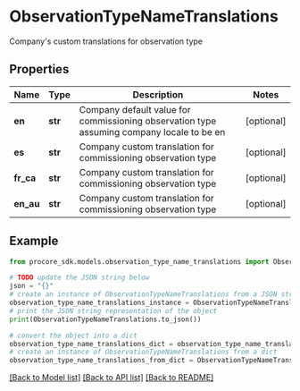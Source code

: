 # ObservationTypeNameTranslations

Company's custom translations for observation type

## Properties

Name | Type | Description | Notes
------------ | ------------- | ------------- | -------------
**en** | **str** | Company default value for commissioning observation type assuming company locale to be en | [optional] 
**es** | **str** | Company custom translation for commissioning observation type | [optional] 
**fr_ca** | **str** | Company custom translation for commissioning observation type | [optional] 
**en_au** | **str** | Company custom translation for commissioning observation type | [optional] 

## Example

```python
from procore_sdk.models.observation_type_name_translations import ObservationTypeNameTranslations

# TODO update the JSON string below
json = "{}"
# create an instance of ObservationTypeNameTranslations from a JSON string
observation_type_name_translations_instance = ObservationTypeNameTranslations.from_json(json)
# print the JSON string representation of the object
print(ObservationTypeNameTranslations.to_json())

# convert the object into a dict
observation_type_name_translations_dict = observation_type_name_translations_instance.to_dict()
# create an instance of ObservationTypeNameTranslations from a dict
observation_type_name_translations_from_dict = ObservationTypeNameTranslations.from_dict(observation_type_name_translations_dict)
```
[[Back to Model list]](../README.md#documentation-for-models) [[Back to API list]](../README.md#documentation-for-api-endpoints) [[Back to README]](../README.md)


